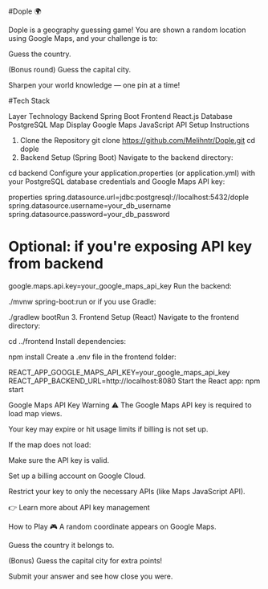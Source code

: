 #Dople 🌍

Dople is a geography guessing game!
You are shown a random location using Google Maps, and your challenge is to:

Guess the country.

(Bonus round) Guess the capital city.

Sharpen your world knowledge — one pin at a time!

#Tech Stack

Layer	Technology
Backend	Spring Boot
Frontend	React.js
Database	PostgreSQL
Map Display	Google Maps JavaScript API
Setup Instructions

1. Clone the Repository
git clone https://github.com/Melihntr/Dople.git
cd dople
2. Backend Setup (Spring Boot)
Navigate to the backend directory:

cd backend
Configure your application.properties (or application.yml) with your PostgreSQL database credentials and Google Maps API key:

properties
spring.datasource.url=jdbc:postgresql://localhost:5432/dople
spring.datasource.username=your_db_username
spring.datasource.password=your_db_password

# Optional: if you're exposing API key from backend
google.maps.api.key=your_google_maps_api_key
Run the backend:


./mvnw spring-boot:run
or if you use Gradle:


./gradlew bootRun
3. Frontend Setup (React)
Navigate to the frontend directory:


cd ../frontend
Install dependencies:


npm install
Create a .env file in the frontend folder:


REACT_APP_GOOGLE_MAPS_API_KEY=your_google_maps_api_key
REACT_APP_BACKEND_URL=http://localhost:8080
Start the React app:
npm start

Google Maps API Key Warning ⚠️
The Google Maps API key is required to load map views.

Your key may expire or hit usage limits if billing is not set up.

If the map does not load:

Make sure the API key is valid.

Set up a billing account on Google Cloud.

Restrict your key to only the necessary APIs (like Maps JavaScript API).

👉 Learn more about API key management

How to Play 🎮
A random coordinate appears on Google Maps.

Guess the country it belongs to.

(Bonus) Guess the capital city for extra points!

Submit your answer and see how close you were.

